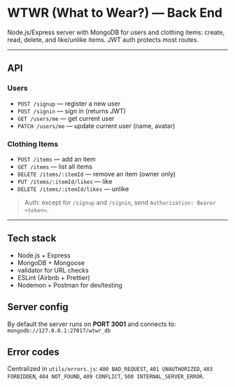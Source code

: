 # WTWR (What to Wear?) — Back End

Node.js/Express server with MongoDB for users and clothing items: create, read, delete, and like/unlike items. JWT auth protects most routes.

---

## API

### Users

- `POST /signup` — register a new user
- `POST /signin` — sign in (returns JWT)
- `GET /users/me` — get current user
- `PATCH /users/me` — update current user (name, avatar)

### Clothing Items

- `POST /items` — add an item
- `GET /items` — list all items
- `DELETE /items/:itemId` — remove an item (owner only)
- `PUT /items/:itemId/likes` — like
- `DELETE /items/:itemId/likes` — unlike

> Auth: except for `/signup` and `/signin`, send `Authorization: Bearer <token>`.

---

## Tech stack

- Node.js + Express
- MongoDB + Mongoose
- validator for URL checks
- ESLint (Airbnb + Prettier)
- Nodemon + Postman for dev/testing

## Server config

By default the server runs on **PORT 3001** and connects to:
`mongodb://127.0.0.1:27017/wtwr_db`

## Error codes

Centralized in `utils/errors.js`: `400 BAD_REQUEST`, `401 UNAUTHORIZED`, `403 FORBIDDEN`, `404 NOT_FOUND`, `409 CONFLICT`, `500 INTERNAL_SERVER_ERROR`.
